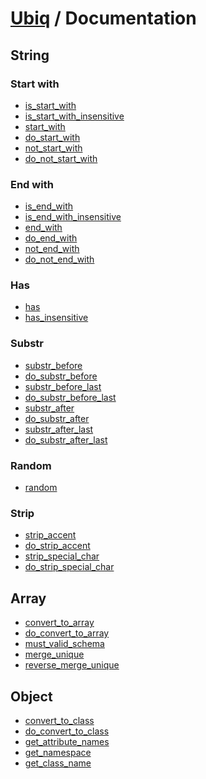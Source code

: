 [Ubiq](https://github.com/Pixel418/Ubiq#readme) / Documentation
======


String
-------- 

### Start with

* [is_start_with](./string/is_start_with.md#readme)
* [is_start_with_insensitive](./string/is_start_with_insensitive.md#readme)
* [start_with](./string/start_with.md#readme)
* [do_start_with](./string/do_start_with.md#readme)
* [not_start_with](./string/not_start_with.md#readme)
* [do_not_start_with](./string/do_not_start_with.md#readme)

### End with

* [is_end_with](./string/is_end_with.md#readme)
* [is_end_with_insensitive](./string/is_end_with_insensitive.md#readme)
* [end_with](./string/end_with.md#readme)
* [do_end_with](./string/do_end_with.md#readme)
* [not_end_with](./string/not_end_with.md#readme)
* [do_not_end_with](./string/do_not_end_with.md#readme)

### Has

* [has](./string/has.md#readme)
* [has_insensitive](./string/has_insensitive.md#readme)

### Substr

* [substr_before](./string/substr_before.md#readme)
* [do_substr_before](./string/do_substr_before.md#readme)
* [substr_before_last](./string/substr_before_last.md#readme)
* [do_substr_before_last](./string/do_substr_before_last.md#readme)
* [substr_after](./string/substr_after.md#readme)
* [do_substr_after](./string/do_substr_after.md#readme)
* [substr_after_last](./string/substr_after_last.md#readme)
* [do_substr_after_last](./string/do_substr_after_last.md#readme)

### Random

* [random](./string/random.md#readme)

### Strip

* [strip_accent](./string/strip_accent.md#readme)
* [do_strip_accent](./string/do_strip_accent.md#readme)
* [strip_special_char](./string/do_strip_special_char.md#readme)
* [do_strip_special_char](./string/do_strip_special_char.md#readme)



Array
-------- 

* [convert_to_array](./array/convert_to_array.md#readme)
* [do_convert_to_array](./array/do_convert_to_array.md#readme)
* [must_valid_schema](./array/must_valid_schema.md#readme)
* [merge_unique](./array/merge_unique.md#readme)
* [reverse_merge_unique](./array/reverse_merge_unique.md#readme)



Object
-------- 

* [convert_to_class](./object/convert_to_class.md#readme)
* [do_convert_to_class](./object/do_convert_to_class.md#readme)
* [get_attribute_names](./object/get_attribute_names.md#readme)
* [get_namespace](./object/get_namespace.md#readme)
* [get_class_name](./object/get_class_name.md#readme)

